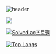 ![header](https://capsule-render.vercel.app/api?type=venom&color=auto&height=300&section=header&text=우진's%Github&fontSize=90)

![](https://img.shields.io/badge/Python-14354C?style=for-the-badge&logo=python&logoColor=white)

[![Solved.ac프로필](http://mazassumnida.wtf/api/v2/generate_badge?boj=vediac2000)](https://solved.ac/vediac2000)

[![Top Langs](https://github-readme-stats.vercel.app/api/top-langs/?username=yohan050605)](https://github.com/anuraghazra/github-readme-stats)
